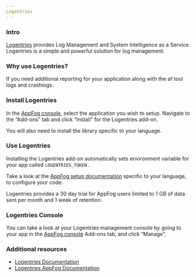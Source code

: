 ```yaml
---
Logentries
---
```


### Intro

[Logentries](https://logentries.com/) provides Log Management and System Intelligence as a Service. Logentries is a simple and powerful solution for log management.

### Why use Logentries?

If you need additional reporting for your application along with the af tool logs and crashlogs.

### Install Logentries

In the [AppFog console](https://console.appfog.com/), select the application you wish to setup.
Navigate to the “Add-ons” tab and click “Install” for the Logentries add-on.

You will also need to install the library specific to your language.

### Use Logentries

Installing the Logentries add-on automatically sets environment variable for your app called `LOGENTRIES_TOKEN` .

Take a look at the [AppFog setup documentation](https://logentries.com/doc/appfog/) specific to your language, to configure your code.

Logentries provides a 30 day trial for AppFog users limited to 1 GB of data sent per month and 1 week of retention.

### Logentries Console

You can take a look at your Logentries management console by going to your app in the [AppFog console](https://console.appfog.com/) Add-ons tab, and click “Manage”.

### Additional resources

* [Logentries Documentation](https://logentries.com/doc/)
* [Logentries AppFog Documentation](http://logentries.com/doc/appfog)
